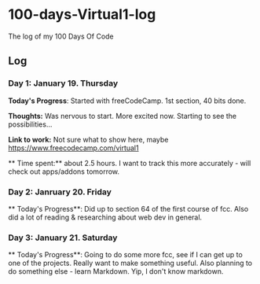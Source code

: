 # 100-days-Virtual1-log
The log of my 100 Days Of Code

## Log

### Day 1: January 19. Thursday

**Today's Progress**: Started with freeCodeCamp. 1st section, 40 bits done.

**Thoughts:** Was nervous to start. More excited now. Starting to see the possibilities...

**Link to work:** Not sure what to show here, maybe https://www.freecodecamp.com/virtual1

** Time spent:** about 2.5 hours. I want to track this more accurately - will check out apps/addons tomorrow.

### Day 2: Janruary 20. Friday

** Today's Progress**: Did up to section 64 of the first course of fcc.
Also did a lot of reading & researching about web dev in general.

### Day 3: January 21. Saturday

** Today's Progress**: Going to do some more fcc, see if I can get up to one of the projects. Really want to make something useful.
Also planning to do something else - learn Markdown. Yip, I don't know markdown.

